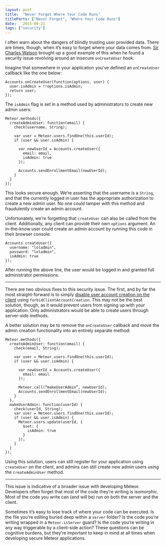 ```yaml
---
layout: post
title:  "Never Forget Where Your Code Runs"
titleParts: ["Never Forget", "Where Your Code Runs"]
date:   2015-09-21
tags: ["security"]
---
```


I often warn about the dangers of blindly trusting user provided data. There are times, though, when it’s easy to forget where your data comes from. [Sir Charles Watson](https://github.com/sircharleswatson) brought up a good example of this when he found a security issue revolving around an insecure <code class="language-javascript">onCreateUser</code> hook.

Imagine that somewhere in your application you’ve defined an <code class="language-javascript">onCreateUser</code> callback like the one below:

<pre class="language-javascript"><code class="language-javascript">Accounts.onCreateUser(function(options, user) {
  user.isAdmin = !!options.isAdmin;
  return user;
});
</code></pre>

The <code class="language-javascript">isAdmin</code> flag is set in a method used by administrators to create new admin users:

<pre class="language-javascript"><code class="language-javascript">Meteor.methods({
  createAdminUser: function(email) {
    check(username, String);

    var user = Meteor.users.findOne(this.userId);
    if (user && user.isAdmin) {

      var newUserId = Accounts.createUser({
        email: email,
        isAdmin: true
      });

      Accounts.sendEnrollmentEmail(newUserId);
    }
  }
});
</code></pre>

This looks secure enough. We’re asserting that the username is a <code class="language-javascript">String</code>, and that the currently logged in user has the appropriate authorization to create a new admin user. No one could tamper with this method and fraudulently create an admin account.

Unfortunately, we’re forgetting that <code class="language-javascript">createUser</code> can also be called from the client. Additionally, any client can provide their own <code class="language-javascript">options</code> argument. An in-the-know user could create an admin account by running this code in their browser console:

<pre class="language-javascript"><code class="language-javascript">Accounts.createUser({
  username: "loladmin",
  password: "loladmin",
  isAdmin: true
});
</code></pre>

After running the above line, the user would be logged in and granted full administrator permissions.

<hr/>

There are two obvious fixes to this security issue. The first, and by far the most straight-forward is to simply [disable user account creation on the client](http://docs.meteor.com/#/full/accounts_config) using <code class="language-javascript">forbidClientAccountCreation</code>. This may not be the best solution, though, as it would prevent users from signing up with your application. Only administrators would be able to create users through server-side methods.

A better solution may be to remove the <code class="language-javascript">onCreateUser</code> callback and move the admin creation functionality into an entirely separate method:

<pre class="language-javascript"><code class="language-javascript">Meteor.methods({
  createAdminUser: function(email) {
    check(email, String);

    var user = Meteor.users.findOne(this.userId);
    if (user && user.isAdmin) {

      var newUserId = Accounts.createUser({
        email: email
      });

      Meteor.call(“makeUserAdmin”, newUserId);
      Accounts.sendEnrollmentEmail(newUserId);
    }
  },
  makeUserAdmin: function(userId) {
    check(userId, String);
    var user = Meteor.users.findOne(this.userId);
    if (user && user.isAdmin) {
      Meteor.users.update(userId, {
        $set: {
          isAdmin: true
        }
      });
    }
  }
});
</code></pre>

Using this solution, users can still register for your application using <code class="language-javascript">createUser</code> on the client, and admins can still create new admin users using the <code class="language-javascript">createAdminUser</code> method.

<hr/>

This issue is indicative of a broader issue with developing Meteor. Developers often forget that most of the code they’re writing is isomorphic. Most of the code you write can (and will be) run on both the server and the client.

Sometimes it’s easy to lose track of where your code can be executed. Is the file you’re editing buried deep within a <code class="language-javascript">server</code> folder? Is the code you’re writing wrapped in a <code class="language-javascript">Meteor.isServer</code> guard? Is the code you’re writing in any way triggerable by a client-side action? These questions can be cognitive burdens, but they’re important to keep in mind at all times when developing secure Meteor applications.